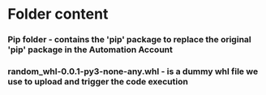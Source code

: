 # Folder content
### Pip folder - contains the 'pip' package to replace the original 'pip' package in the Automation Account

### random_whl-0.0.1-py3-none-any.whl - is a dummy whl file we use to upload and trigger the code execution